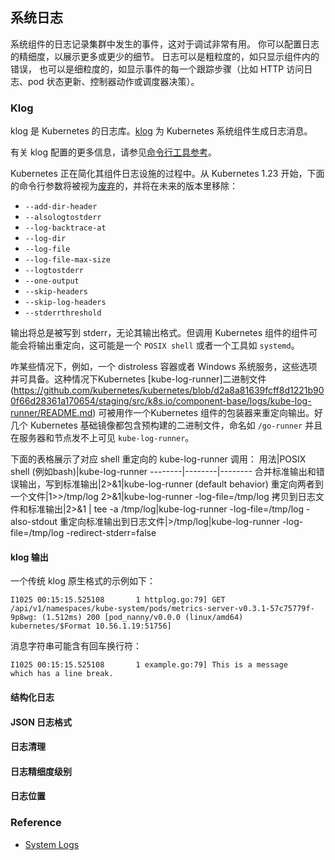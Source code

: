## 系统日志
系统组件的日志记录集群中发生的事件，这对于调试非常有用。 你可以配置日志的精细度，以展示更多或更少的细节。 日志可以是粗粒度的，如只显示组件内的错误， 也可以是细粒度的，如显示事件的每一个跟踪步骤（比如 HTTP 访问日志、pod 状态更新、控制器动作或调度器决策）。
### Klog
klog 是 Kubernetes 的日志库。[klog](https://github.com/kubernetes/klog) 为 Kubernetes 系统组件生成日志消息。

有关 klog 配置的更多信息，请参见[命令行工具参考](https://kubernetes.io/docs/reference/command-line-tools-reference/)。

Kubernetes 正在简化其组件日志设施的过程中。从 Kubernetes 1.23 开始，下面的命令行参数将被视为[废弃](https://github.com/kubernetes/enhancements/tree/master/keps/sig-instrumentation/2845-deprecate-klog-specific-flags-in-k8s-components)的，并将在未来的版本里移除：
- `--add-dir-header`
- `--alsologtostderr`
- `--log-backtrace-at`
- `--log-dir`
- `--log-file`
- `--log-file-max-size`
- `--logtostderr`
- `--one-output`
- `--skip-headers`
- `--skip-log-headers`
- `--stderrthreshold`

输出将总是被写到 stderr，无论其输出格式。但调用 Kubernetes 组件的组件可能会将输出重定向，这可能是一个 `POSIX shell` 或者一个工具如 `systemd`。

咋某些情况下，例如，一个 distroless 容器或者 Windows 系统服务，这些选项并可具备。这种情况下Kubernetes [kube-log-runner]二进制文件(https://github.com/kubernetes/kubernetes/blob/d2a8a81639fcff8d1221b900f66d28361a170654/staging/src/k8s.io/component-base/logs/kube-log-runner/README.md) 可被用作一个Kubernetes 组件的包装器来重定向输出。好几个 Kubernetes 基础镜像都包含预构建的二进制文件，命名如 `/go-runner` 并且在服务器和节点发不上可见 `kube-log-runner`。

下面的表格展示了对应 shell 重定向的 kube-log-runner 调用：
用法|POSIX shell (例如bash)|kube-log-runner <options> <cmd>
--------|--------|--------
合并标准输出和错误输出，写到标准输出|2>&1|kube-log-runner (default behavior)
重定向两者到一个文件|1>>/tmp/log 2>&1|kube-log-runner -log-file=/tmp/log
拷贝到日志文件和标准输出|2>&1 \| tee -a /tmp/log|kube-log-runner -log-file=/tmp/log -also-stdout
重定向标准输出到日志文件|>/tmp/log|kube-log-runner -log-file=/tmp/log -redirect-stderr=false
#### klog 输出
一个传统 klog 原生格式的示例如下：
```
I1025 00:15:15.525108       1 httplog.go:79] GET /api/v1/namespaces/kube-system/pods/metrics-server-v0.3.1-57c75779f-9p8wg: (1.512ms) 200 [pod_nanny/v0.0.0 (linux/amd64) kubernetes/$Format 10.56.1.19:51756]
```
消息字符串可能含有回车换行符：
```
I1025 00:15:15.525108       1 example.go:79] This is a message
which has a line break.
```
#### 结构化日志
#### JSON 日志格式
#### 日志清理
#### 日志精细度级别
#### 日志位置

### Reference
- [System Logs](https://kubernetes.io/docs/concepts/cluster-administration/system-logs/)